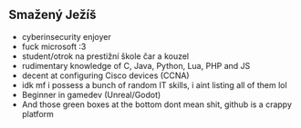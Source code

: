## Smažený Ježíš
- cyberinsecurity enjoyer
- fuck microsoft :3
- student/otrok na prestižní škole čar a kouzel
- rudimentary knowledge of C, Java, Python, Lua, PHP and JS
- decent at configuring Cisco devices (CCNA)
- idk mf i possess a bunch of random IT skills, i aint listing all of them lol
- Beginner in gamedev (Unreal/Godot)
- And those green boxes at the bottom dont mean shit, github is a crappy platform 
